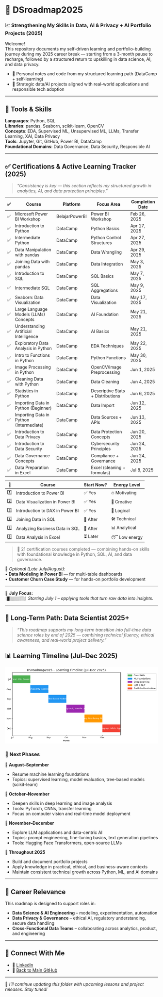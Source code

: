 # 🧭 DSroadmap2025 

### 📈 Strengthening My Skills in Data, AI & Privacy + AI Portfolio Projects (2025)

Welcome!  
This repository documents my self-driven learning and portfolio-building journey during my 2025 career break — starting from a 3-month pause to recharge, followed by a structured return to upskilling in data science, AI, and data privacy.

- 📘 Personal notes and code from my structured learning path (DataCamp + self-learning)
- 🚀 Strategic data/AI projects aligned with real-world applications and responsible tech adoption

---

## 🧰 Tools & Skills  
**Languages**: Python, SQL  
**Libraries**: pandas, Seaborn, scikit-learn, OpenCV  
**Concepts**: EDA, Supervised ML, Unsupervised ML, LLMs, Transfer Learning, XAI, Data Privacy  
**Tools**: Jupyter, Git, GitHub, Power BI, DataCamp  
**Foundational Domains**: Data Governance, Data Security, Responsible AI

---

## ✅ Certifications & Active Learning Tracker (2025)

> _"Consistency is key — this section reflects my structured growth in analytics, AI, and data protection principles."_

| ✅ | **Course**                              | **Platform**   | **Focus Area**                    | **Completion Date** |
| - | --------------------------------------- | -------------- | --------------------------------- | ------------------- |
| ✅ | Microsoft Power BI Workshop             | BelajarPowerBI | Power BI Workshop                 | Feb 26, 2025        |
| ✅ | Introduction to Python                  | DataCamp       | Python Basics                     | Apr 17, 2025        |
| ✅ | Intermediate Python                     | DataCamp       | Python Control Structures         | Apr 27, 2025        |
| ✅ | Data Manipulation with pandas           | DataCamp       | Data Wrangling                    | Apr 29, 2025        |
| ✅ | Joining Data with pandas                | DataCamp       | Data Integration                  | May 3, 2025         |
| ✅ | Introduction to SQL                     | DataCamp       | SQL Basics                        | May 7, 2025         |
| ✅ | Intermediate SQL                        | DataCamp       | SQL Aggregations                  | May 9, 2025         |
| ✅ | Seaborn: Data Visualization             | DataCamp       | Data Visualization                | May 17, 2025        |
| ✅ | Large Language Models (LLMs) Concepts   | DataCamp       | AI Foundation                     | May 21, 2025        |
| ✅ | Understanding Artificial Intelligence   | DataCamp       | AI Basics                         | May 21, 2025        |
| ✅ | Exploratory Data Analysis in Python     | DataCamp       | EDA Techniques                    | May 22, 2025        |
| ✅ | Intro to Functions in Python            | DataCamp       | Python Functions                  | May 30, 2025        |
| ✅ | Image Processing in Python              | DataCamp       | OpenCV/Image Preprocessing        | Jun 1, 2025         |
| ✅ | Cleaning Data with Python               | DataCamp       | Data Cleaning                     | Jun 4, 2025         |
| ✅ | Statistics in Python                    | DataCamp       | Descriptive Stats + Distributions | Jun 6, 2025         |
| ✅ | Importing Data in Python (Beginner)     | DataCamp       | Data Import                       | Jun 12, 2025        |
| ✅ | Importing Data in Python (Intermediate) | DataCamp       | Data Sources + APIs               | Jun 13, 2025        |
| ✅ | Introduction to Data Privacy            | DataCamp       | Data Protection Concepts          | Jun 20, 2025        |
| ✅ | Introduction to Data Security           | DataCamp       | Cybersecurity Principles          | Jun 24, 2025        |
| ✅ | Data Governance Concepts                | DataCamp       | Compliance + Governance           | Jun 24, 2025        |
| ✅ | Data Preparation in Excel               | DataCamp       | Excel (cleaning + formulas)       | Jul 8, 2025         |

| 🔢  | Course                          | Start Now? | Energy Level  |
| --- | ------------------------------- | ---------- | ------------- |
| 1️⃣ | Introduction to Power BI        | ✅ Yes      | 🔥 Motivating |
| 2️⃣ | Data Visualization in Power BI  | ✅ Yes      | 🎨 Creative   |
| 3️⃣ | Introduction to DAX in Power BI | ✅ Yes      | 🧠 Logical    |
| 4️⃣ | Joining Data in SQL             | 🔁 After   | 🛠 Technical  |
| 5️⃣ | Analyzing Business Data in SQL  | 🔁 After   | 📊 Analytical |
| 6️⃣ | Data Analysis in Excel          | ⏳ Later    | 😴 Low energy |

> 🎯 21 certification courses completed — combining hands-on skills with foundational knowledge in Python, SQL, AI, and data governance.

📌 _Optional (Late July/August)_:  
• **Data Modeling in Power BI** — for multi-table dashboards  
• **Customer Churn Case Study** — for hands-on portfolio development  

---

📅 **July Focus:**  
`[█░░░░░░░]` *Starting July 1 – applying tools that turn raw data into insights.*

---

## 🧭 Long-Term Path: Data Scientist 2025+

> _“This roadmap supports my long-term transition into full-time data science roles by end of 2025 — combining technical fluency, ethical awareness, and real-world project delivery.”_

## 📊 Learning Timeline (Jul–Dec 2025)

![DSroadmap2025 Timeline](./dsroadmap2025_timeline.png)


### 🔄 Next Phases

**📅 August–September**  
- Resume machine learning foundations  
- Topics: supervised learning, model evaluation, tree-based models (scikit-learn)

**📅 October–November**  
- Deepen skills in deep learning and image analysis  
- Tools: PyTorch, CNNs, transfer learning  
- Focus on computer vision and real-time model deployment

**📅 November–December**  
- Explore LLM applications and data-centric AI  
- Topics: prompt engineering, fine-tuning basics, text generation pipelines  
- Tools: Hugging Face Transformers, open-source LLMs

**📌 Throughout 2025**  
- Build and document portfolio projects  
- Apply knowledge in practical, ethical, and business-aware contexts  
- Maintain consistent technical growth across Python, ML, and AI domains

---

## 🎯 Career Relevance

This roadmap is designed to support roles in:

- **Data Science & AI Engineering** – modeling, experimentation, automation  
- **Data Privacy & Governance** – ethical AI, regulatory understanding, secure data handling  
- **Cross-Functional Data Teams** – collaborating across analytics, product, and engineering

---

## 🔗 Connect With Me

- 💼 [LinkedIn](https://www.linkedin.com/in/nurulsabrina1910/)  
- 📁 [Back to Main GitHub](https://github.com/sabrinaMKE201073)

---

🚀 *I’ll continue updating this folder with upcoming lessons and project releases. Stay tuned!*
